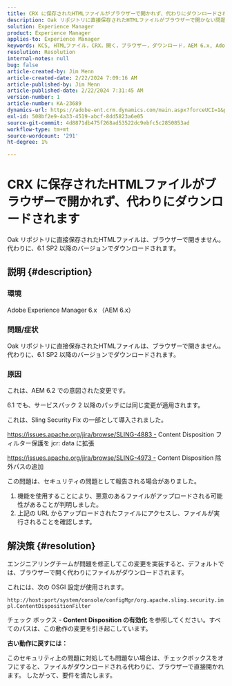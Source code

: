 ```yaml
---
title: CRX に保存されたHTMLファイルがブラウザーで開かれず、代わりにダウンロードされます
description: Oak リポジトリに直接保存されたHTMLファイルがブラウザーで開かない問題について説明します。
solution: Experience Manager
product: Experience Manager
applies-to: Experience Manager
keywords: KCS, HTMLファイル，CRX，開く，ブラウザー，ダウンロード，AEM 6.x, Adobe Experience Manager 6.x, FAQ
resolution: Resolution
internal-notes: null
bug: false
article-created-by: Jim Menn
article-created-date: 2/22/2024 7:09:16 AM
article-published-by: Jim Menn
article-published-date: 2/22/2024 7:31:45 AM
version-number: 1
article-number: KA-23689
dynamics-url: https://adobe-ent.crm.dynamics.com/main.aspx?forceUCI=1&pagetype=entityrecord&etn=knowledgearticle&id=64fe9348-51d1-ee11-9079-6045bd006268
exl-id: 508bf2e9-4a33-4519-abcf-8dd5823a6e05
source-git-commit: 4d8871db475f268ad53522dc9ebfc5c2850853ad
workflow-type: tm+mt
source-wordcount: '291'
ht-degree: 1%

---
```


# CRX に保存されたHTMLファイルがブラウザーで開かれず、代わりにダウンロードされます


Oak リポジトリに直接保存されたHTMLファイルは、ブラウザーで開きません。 代わりに、6.1 SP2 以降のバージョンでダウンロードされます。

## 説明 {#description}


### 環境

Adobe Experience Manager 6.x （AEM 6.x）

### 問題/症状

Oak リポジトリに直接保存されたHTMLファイルは、ブラウザーで開きません。 代わりに、6.1 SP2 以降のバージョンでダウンロードされます。

### 原因

これは、AEM 6.2 での意図された変更です。

6.1 でも、サービスパック 2 以降のパッチには同じ変更が適用されます。

これは、Sling Security Fix の一部として導入されました。

https://issues.apache.org/jira/browse/SLING-4883 - Content Disposition フィルター保護を jcr: data に拡張

https://issues.apache.org/jira/browse/SLING-4973 - Content Disposition 除外パスの追加

この問題は、セキュリティの問題として報告される場合がありました。

1. 機能を使用することにより、悪意のあるファイルがアップロードされる可能性があることが判明しました。
2. 上記の URL からアップロードされたファイルにアクセスし、ファイルが実行されることを確認します。



## 解決策 {#resolution}


エンジニアリングチームが問題を修正してこの変更を実装すると、デフォルトでは、ブラウザーで開く代わりにファイルがダウンロードされます。

これには、次の OSGI 設定が使用されます。

`http://host:port/system/console/configMgr/org.apache.sling.security.impl.ContentDispositionFilter`

チェック ボックス - <b>Content Disposition の有効化</b> を参照してください。すべてのパスは、この動作の変更を引き起こしています。

<b>古い動作に戻すには：</b>

このセキュリティ上の問題に対処しても問題ない場合は、チェックボックスをオフにすると、ファイルがダウンロードされる代わりに、ブラウザーで直接開かれます。 したがって、要件を満たします。
